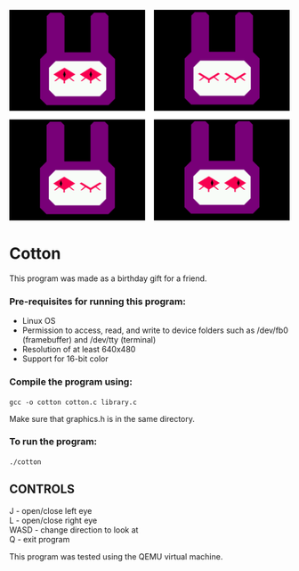 ![Example of program in use](https://github.com/minustree/cotton/blob/main/cotton_face.png)

# Cotton

This program was made as a birthday gift for a friend.

### Pre-requisites for running this program:
- Linux OS
- Permission to access, read, and write to device folders such as /dev/fb0 (framebuffer) and /dev/tty (terminal)
- Resolution of at least 640x480
- Support for 16-bit color

### Compile the program using:
`gcc -o cotton cotton.c library.c`

Make sure that graphics.h is in the same directory.

### To run the program:
 `./cotton`

## CONTROLS
J - open/close left eye <br>
L - open/close right eye <br>
WASD - change direction to look at <br>
Q - exit program

This program was tested using the QEMU virtual machine.
